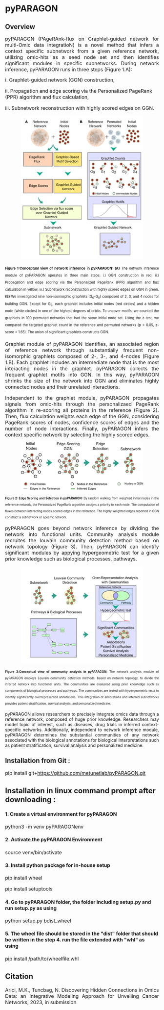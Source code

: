 # pyPARAGON 

## Overview  

<p align="justify"><font-weight="normal"><font size=3> pyPARAGON (PAgeRAnk-flux on Graphlet-guided network for multi-Omic data integratioN) is a novel method that infers a context specific subnetwork from a given reference network, utilizing omic-hits as a seed node set and then identifies significant modules in specific subnetworks. During network inference, pyPARAGON runs in three steps (Figure 1.A): 

 i. Graphlet-guided network (GGN) construction,

 ii. Propagation and edge scoring via  the Personalized PageRank (PPR) algorithm and flux calculation, 

 iii. Subnetwork reconstruction with highly scored edges on GGN. <font> </p> 



<p align="center">    
<img " src="Concept_Figs/Network_Inference_overall_and_GGN.png" width="400">
</p>
<p align="justify"><sub><sup><strong>Figure 1:Conceptual view of network inference in pyPARAGON: (A)</strong> The network inference module of pyPARAGON operates in three main steps: i.) GGN construction in red; ii.) Propagation and edge scoring via  the Personalized PageRank (PPR) algorithm and flux calculation in yellow; iii.) Subnetwork reconstruction with highly scored edges on GGN in green. <strong>(B)</strong> We investigated nine non-isomorphic graphlets (G<sub>0</sub>-G<sub>8</sub>) composed of 2, 3, and 4 nodes for building GGN. Except for G<sub>0</sub>, each graphlet includes initial nodes (red circles) and a hidden node (white circles) in one of the highest degrees of orbits. To uncover motifs, we counted the graphlets in 100 permuted networks that had the same initial node set. Using the z-test, we compared the targeted graphlet count in the reference and permuted networks (p < 0.05, z-score > 1.65). The union of significant graphlets constructs GGN. </sub></sup> <p>
 
 
 
<p align="justify" font-weight="normal">Graphlet module of pyPARAGON identifies, an associated region of reference network through substantially frequent non-isomorphic graphlets composed of 2-, 3-, and 4-nodes (Figure 1.B). Each graphlet includes an intermediate node that is the most interacting nodes in the graphlet. pyPARAGON collects the frequent graphlet motifs into GGN. In this way, pyPARAGON shrinks the size of the network into GGN and eliminates highly connected nodes and their unrelated interactions. </font> </p>



<p align="justify" font-weight="normal">Independent to the graphlet module, pyPARAGON propagates signals from omic-hits through the personalizaed PageRank algorithm in re-scoring all proteins in the reference (Figure 2). Then, flux calculation weights each edge of the GGN, considering PageRank scores of nodes, confidence scores of edges and the number of node interactions. Finally, pyPARAGON infers the context specific network by selecting the highly scored edges. </font> </p>



<p align="center"> 
<img src="Concept_Figs/PRF_and_Edge_Selection.png" width="400">
</p> 
<p align="justify"><sub><sup><strong>Figure 2: Edge Scoring and Selection in pyPARAGON:</strong> By random walking from weighted initial nodes in the reference network, the Personalized PageRank algorithm assigns a priority to each node. The computation of fluxes between interacting nodes scored edges in the reference. The highly weighted edges reported in GGN construct a subnetwork or specific network. </sub></sup> <p>



<p align="justify" font-weight="normal"><font size=3>pyPARAGON goes beyond network inference by dividing the network into functional units. Community analysis module recruites the louvain community detection method based on network topology (Figure 3). Then, pyPARAGON can identify significant modules by appying hypergeometric test for a given prior knowledge such as biological processes, pathways. </font></p>     



<p align="center"> 
<img src="Concept_Figs/Community__Analysis_.png" width="400">
<p/> 
<p align="justify"><sub><sup><strong>Figure 3:Conceptual view of community analysis in pyPARAGON:</strong> The network analysis module of pyPARAGON employs Louvain community detection methods, based on network topology, to divide the inferred network into functional units. The communities are evaluated using prior knowledge such as components of biological processes and pathways. The communities are tested with hypergeometric tests to identify significantly overrepresented annotations. This integration of annotations and inferred subnetworks provides patient stratification, survival analysis, and personalized medicine.</sub></sup> </p>


<p align="justify"> pyPARAGON allows researchers to precisely integrate omics data through a reference network, composed of huge prior knowledge. Researchers may model topic of interest, such as diseases, drug trials in inferred context-specific networks. Additionally, independent to network inference module,  pyPARAGON determines the substantial communities of any network associated with the biological annotations for biological interpretations such as patient stratification, survival analysis and personalized medicine. </p>



## Installation from Git :

<p align="justify" font-weight="normal"><font size=3>

pip install git+https://github.com/metunetlab/pyPARAGON.git

                                       
                                       
                               

## Installation in linux command prompt after downloading :

<p align="justify" font-weight="normal"><font size=3>

#### 1. Create a virtual environment for pyPARAGON

python3 -m venv pyPARAGONenv


#### 2. Activate the pyPARAGON Environment 

source venv/bin/activate


#### 3. Install python package for in-house setup

pip install wheel

pip install setuptools


#### 4. Go to pyPARAGON folder, the folder including setup.py and run setup.py as using

python setup.py bdist_wheel


#### 5. The wheel file should be stored in the "dist" folder that should be written in the step 4. run the file extended with "whl" as using

pip install /path/to/wheelfile.whl 




## Citation
<p align="justify" font-weight="normal"><font size=3>
Arici, M.K., Tuncbag, N. Discovering Hidden Connections in Omics Data: an Integrative Modeling Approach for Unveiling Cancer Networks, 2023, in submission

